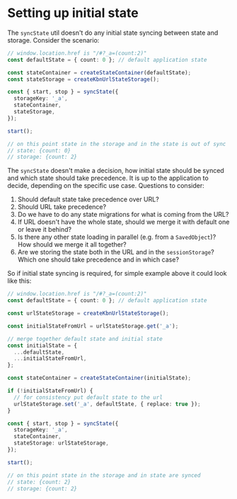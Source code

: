 # Setting up initial state

The `syncState` util doesn't do any initial state syncing between state and storage.
Consider the scenario:

```ts
// window.location.href is "/#?_a=(count:2)"
const defaultState = { count: 0 }; // default application state

const stateContainer = createStateContainer(defaultState);
const stateStorage = createKbnUrlStateStorage();

const { start, stop } = syncState({
  storageKey: '_a',
  stateContainer,
  stateStorage,
});

start();

// on this point state in the storage and in the state is out of sync
// state: {count: 0}
// storage: {count: 2}
```

The `syncState` doesn't make a decision, how initial state should be synced and which state should take precedence.
It is up to the application to decide, depending on the specific use case.
Questions to consider:

1. Should default state take precedence over URL?
2. Should URL take precedence?
3. Do we have to do any state migrations for what is coming from the URL?
4. If URL doesn't have the whole state, should we merge it with default one or leave it behind?
5. Is there any other state loading in parallel (e.g. from a `SavedObject`)? How should we merge it all together?
6. Are we storing the state both in the URL and in the `sessionStorage`? Which one should take precedence and in which case?

So if initial state syncing is required, for simple example above it could look like this:

```ts
// window.location.href is "/#?_a=(count:2)"
const defaultState = { count: 0 }; // default application state

const urlStateStorage = createKbnUrlStateStorage();

const initialStateFromUrl = urlStateStorage.get('_a');

// merge together default state and initial state
const initialState = {
  ...defaultState,
  ...initialStateFromUrl,
};

const stateContainer = createStateContainer(initialState);

if (!initialStateFromUrl) {
  // for consistency put default state to the url
  urlStateStorage.set('_a', defaultState, { replace: true });
}

const { start, stop } = syncState({
  storageKey: '_a',
  stateContainer,
  stateStorage: urlStateStorage,
});

start();

// on this point state in the storage and in state are synced
// state: {count: 2}
// storage: {count: 2}
```
